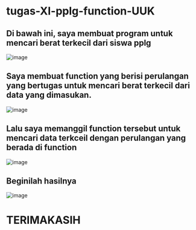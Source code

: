 # tugas-XI-pplg-function-UUK
## Di bawah ini, saya membuat program untuk mencari berat terkecil dari siswa pplg
![image](https://github.com/user-attachments/assets/d8d17f14-3001-4135-85ba-65e0ef926528)
## Saya membuat function yang berisi perulangan yang bertugas untuk mencari berat terkecil dari data yang dimasukan.
![image](https://github.com/user-attachments/assets/88783fe1-28ec-4341-96b1-cfab134f5ef0)
## Lalu saya memanggil function tersebut untuk mencari data terkceil dengan perulangan yang berada di function
![image](https://github.com/user-attachments/assets/c69802ca-bdfa-43c7-b913-14ee309dc9a9)

## Beginilah hasilnya
![image](https://github.com/user-attachments/assets/d20c9631-2f8e-4828-9ee8-d3220ace2885)

# TERIMAKASIH
